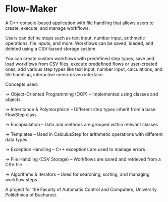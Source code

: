 # Flow-Maker

A C++ console-based application with file handling that allows users to create, execute, and manage workflows.

Users can define steps such as text input, number input, arithmetic operations, file inputs, and more. Workflows can be saved, loaded, and deleted using a CSV-based storage system.

You can create custom workflows with predefined step types, save and load workflows from CSV files, execute predefined flows or user-created ones, add various step types like text input, number input, calculations, and file handling, interactive menu-driven interface.

Concepts used:

  -> Object-Oriented Programming (OOP) – Implemented using classes and objects
  
  -> Inheritance & Polymorphism – Different step types inherit from a base FlowStep class
  
  -> Encapsulation – Data and methods are grouped within relevant classes
  
  -> Templates – Used in CalculusStep for arithmetic operations with different data types
  
  -> Exception Handling – C++ exceptions are used to manage errors
  
  -> File Handling (CSV Storage) – Workflows are saved and retrieved from a CSV file
  
  -> Algorithms & Iterators – Used for searching, sorting, and managing workflow steps

A project for the Faculty of Automatic Control and Computers, University Politehnica of Bucharest.

